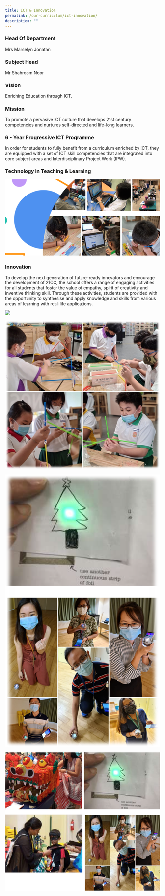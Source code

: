 ```yaml
---
title: ICT & Innovation
permalink: /our-curriculum/ict-innovation/
description: ""
---
```

### Head Of Department

Mrs Marselyn Jonatan 

### Subject Head  

Mr Shahroom Noor

### Vision

Enriching Education through ICT.

  

### Mission

To promote a pervasive ICT culture that develops 21st century competencies and nurtures self-directed and life-long learners.


### 6 - Year Progressive ICT Programme

In order for students to fully benefit from a curriculum enriched by ICT, they are equipped with a set of ICT skill competencies that are integrated into core subject areas and Interdisciplinary Project Work (IPW).  

  

### Technology in Teaching & Learning

![](/images/ICT%2011.png)

### Innovation

To develop the next generation of future-ready innovators and encourage the development of 21CC, the school offers a range of engaging activities for all students that foster the value of empathy, spirit of creativity and inventive thinking skill. Through these activities, students are provided with the opportunity to synthesise and apply knowledge and skills from various areas of learning with real-life applications.

![](/images/ICT%202.png)

![](/images/ICT13.png)

![](/images/ICT14.png)

![](/images/ICT4.png)